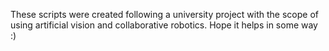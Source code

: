 These scripts were created following a university project with the scope of using artificial vision and collaborative robotics.
Hope it helps in some way :)
